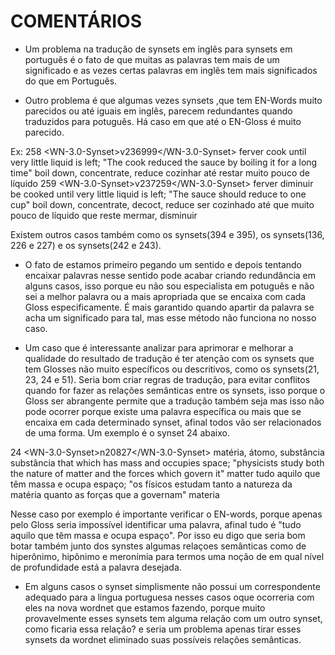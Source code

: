 # COMENTÁRIOS

- Um problema na tradução de synsets em inglês para synsets em português é o fato de que muitas as palavras 
tem mais de um significado  e as vezes certas palavras em inglês tem mais significados do que em Português.

- Outro problema é que algumas vezes synsets ,que tem EN-Words muito parecidos ou até iguais em inglês, parecem redundantes quando traduzidos para potuguês.
Há caso em que até o EN-Gloss é muito parecido.  

Ex: 
 <BC>258</BC>
    <WN-3.0-Synset>v236999</WN-3.0-Synset>
    <PT-Words-Man>ferver</PT-Words-Man>
    <PT-Word-Cand />
    <EN-Gloss>cook until very little liquid is left; "The cook reduced the sauce by boiling it for a long time"</EN-Gloss>
    <EN-Words>boil down, concentrate, reduce</EN-Words>
    <PT-Gloss>cozinhar até restar muito pouco de líquido</PT-Gloss>
    <PT-Gloss-Sug />
    <SPA-Words-Sug />
    <Comments />
  </row>
  <row>
    <BC>259</BC>
    <WN-3.0-Synset>v237259</WN-3.0-Synset>
    <PT-Words-Man>ferver</PT-Words-Man> 
    <PT-Word-Cand>diminuir</PT-Word-Cand>
    <EN-Gloss>be cooked until very little liquid is left; "The sauce should reduce to one cup"</EN-Gloss>
    <EN-Words>boil down, concentrate, decoct, reduce</EN-Words>
    <PT-Gloss>ser cozinhado até que muito pouco de líquido que reste</PT-Gloss>
    <PT-Gloss-Sug />
    <SPA-Words-Sug>mermar, disminuir</SPA-Words-Sug>
    <Comments /> 

Existem outros casos também como os synsets(394 e 395), os synsets(136, 226 e 227) e os synsets(242 e 243).

- O fato de estamos primeiro pegando um sentido e depois tentando encaixar palavras nesse sentido pode acabar criando redundância em alguns casos, isso porque eu não sou especialista em potuguês e não sei a melhor palavra ou a mais apropriada que se encaixa com cada Gloss especificamente. É mais garantido quando apartir da palavra se acha um significado para tal, mas esse método não funciona no nosso caso.
 
- Um caso que é interessante analizar para aprimorar e melhorar a qualidade do resultado de tradução é ter atenção com os synsets que tem Glosses não muito específicos ou descritivos, como os synsets(21, 23, 24 e 51). Seria bom criar regras de tradução, para evitar conflitos quando for fazer as relações semânticas entre os synsets, isso porque o Gloss ser abrangente permite que a tradução também seja mas isso não pode ocorrer porque existe uma palavra específica ou mais que se encaixa em cada determinado synset, afinal todos vão ser relacionados de uma forma. Um exemplo é o synset 24 abaixo.

<BC>24</BC>
    <WN-3.0-Synset>n20827</WN-3.0-Synset>
    <PT-Words-Man>matéria, átomo, substância</PT-Words-Man>
    <PT-Words-Cand>substância</PT-Words-Cand>
    <EN-Gloss>that which has mass and occupies space; "physicists study both the nature of matter and the forces which govern it"</EN-Gloss>
    <EN-Words>matter</EN-Words>
    <PT-Gloss> tudo aquilo que têm massa e ocupa espaço; "os físicos estudam tanto a natureza da matéria quanto as forças que a governam"</PT-Gloss>
    <PT-Gloss-Sug />
    <Spa-Words-Sug>materia</Spa-Words-Sug>
    <Comments />

Nesse caso por exemplo é importante verificar o EN-words, porque apenas pelo Gloss seria impossível identificar uma palavra, afinal tudo é "tudo aquilo que têm massa e ocupa espaço". Por isso eu digo que seria bom botar também junto dos synstes algumas relaçoes semânticas como de hiperônimo, hipônimo e meronímia
para termos uma noção de em qual nível de profundidade está a palavra desejada.

- Em alguns casos o synset simplismente não possui um correspondente adequado para a lingua portuguesa nesses casos oque ocorreria com eles na nova wordnet que estamos fazendo, porque muito provavelmente esses synsets tem alguma relação com um outro synset, como ficaria essa relação? e seria um problema apenas tirar esses synsets da wordnet eliminado suas possíveis relações semânticas.




























